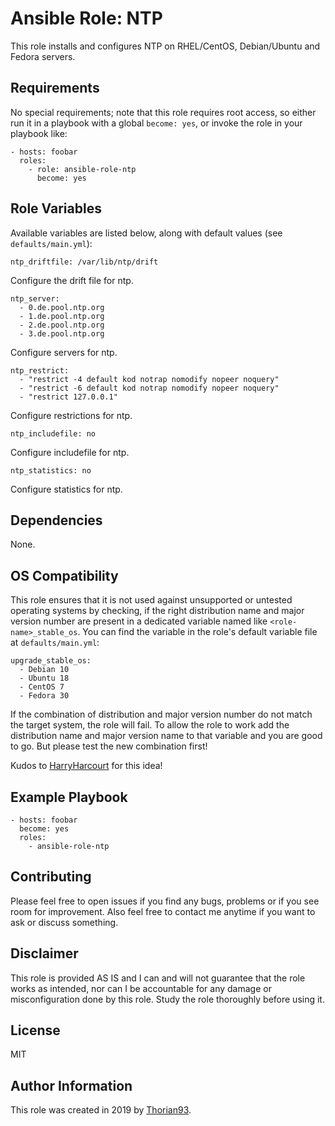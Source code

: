 # Ansible Role: NTP

This role installs and configures NTP on RHEL/CentOS, Debian/Ubuntu and Fedora servers.

## Requirements

No special requirements; note that this role requires root access, so either run it in a playbook with a global `become: yes`, or invoke the role in your playbook like:

    - hosts: foobar
      roles:
        - role: ansible-role-ntp
          become: yes

## Role Variables

Available variables are listed below, along with default values (see `defaults/main.yml`):

    ntp_driftfile: /var/lib/ntp/drift

Configure the drift file for ntp.

    ntp_server:
      - 0.de.pool.ntp.org
      - 1.de.pool.ntp.org
      - 2.de.pool.ntp.org
      - 3.de.pool.ntp.org

Configure servers for ntp.

    ntp_restrict:
      - "restrict -4 default kod notrap nomodify nopeer noquery"
      - "restrict -6 default kod notrap nomodify nopeer noquery"
      - "restrict 127.0.0.1"

Configure restrictions for ntp.

    ntp_includefile: no

Configure includefile for ntp.

    ntp_statistics: no

Configure statistics for ntp.

## Dependencies

None.

## OS Compatibility
This role ensures that it is not used against unsupported or untested operating systems by checking, if the right distribution name and major version number are present in a dedicated variable named like `<role-name>_stable_os`. You can find the variable in the role's default variable file at `defaults/main.yml`:

    upgrade_stable_os:
      - Debian 10
      - Ubuntu 18
      - CentOS 7
      - Fedora 30

If the combination of distribution and major version number do not match the target system, the role will fail. To allow the role to work add the distribution name and major version name to that variable and you are good to go. But please test the new combination first!

Kudos to [HarryHarcourt](https://github.com/HarryHarcourt) for this idea!

## Example Playbook

    - hosts: foobar
      become: yes
      roles:
        - ansible-role-ntp

## Contributing

Please feel free to open issues if you find any bugs, problems or if you see room for improvement. Also feel free to contact me anytime if you want to ask or discuss something.

## Disclaimer

This role is provided AS IS and I can and will not guarantee that the role works as intended, nor can I be accountable for any damage or misconfiguration done by this role. Study the role thoroughly before using it.

## License

MIT

## Author Information

This role was created in 2019 by [Thorian93](https://thorian93.de/).